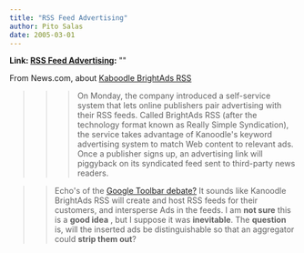 ```yaml
---
title: "RSS Feed Advertising"
author: Pito Salas
date: 2005-03-01
---
```


**Link: [RSS Feed Advertising](None):** ""

From News.com, about [Kaboodle BrightAds
RSS](<http://news.com.com/Firm+eyes+RSS+feeds+as+ad+vehicle/2100-1024_3-5591056.html?tag=cd.top>)

>>

>>> On Monday, the company introduced a self-service system that lets online
publishers pair advertising with their RSS feeds. Called BrightAds RSS (after
the technology format known as Really Simple Syndication), the service takes
advantage of Kanoodle's keyword advertising system to match Web content to
relevant ads. Once a publisher signs up, an advertising link will piggyback on
its syndicated feed sent to third-party news readers.

>>

>> Echo's of the [Google Toolbar
debate?](<http://www.eweek.com/article2/0,1759,1766764,00.asp>) It sounds like
Kanoodle BrightAds RSS will create and host RSS feeds for their customers, and
intersperse Ads in the feeds. I am **not sure** this is a **good idea** , but
I suppose it was **inevitable**. The **question** is, will the inserted ads be
distinguishable so that an aggregator could **strip them out**?



